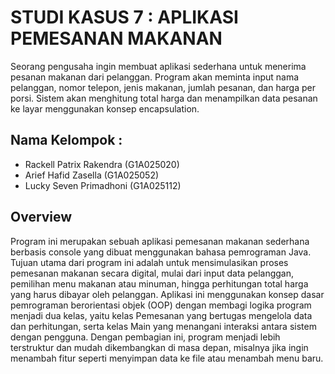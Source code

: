 # STUDI KASUS 7 : APLIKASI PEMESANAN MAKANAN

Seorang pengusaha ingin membuat aplikasi sederhana untuk menerima pesanan makanan dari pelanggan. Program akan meminta input nama pelanggan, nomor 
telepon, jenis makanan, jumlah pesanan, dan harga per porsi. Sistem akan menghitung total harga dan menampilkan data pesanan ke layar menggunakan konsep 
encapsulation.


## Nama Kelompok :  

 - Rackell Patrix Rakendra (G1A025020)
 - Arief Hafid Zasella (G1A025052)
 - Lucky Seven Primadhoni (G1A025112)

## Overview

Program ini merupakan sebuah aplikasi pemesanan makanan sederhana berbasis console yang dibuat menggunakan bahasa pemrograman Java. Tujuan utama dari program ini adalah untuk mensimulasikan proses pemesanan makanan secara digital, mulai dari input data pelanggan, pemilihan menu makanan atau minuman, hingga perhitungan total harga yang harus dibayar oleh pelanggan.
Aplikasi ini menggunakan konsep dasar pemrograman berorientasi objek (OOP) dengan membagi logika program menjadi dua kelas, yaitu kelas Pemesanan yang bertugas mengelola data dan perhitungan, serta kelas Main yang menangani interaksi antara sistem dengan pengguna. Dengan pembagian ini, program menjadi lebih terstruktur dan mudah dikembangkan di masa depan, misalnya jika ingin menambah fitur seperti menyimpan data ke file atau menambah menu baru.

